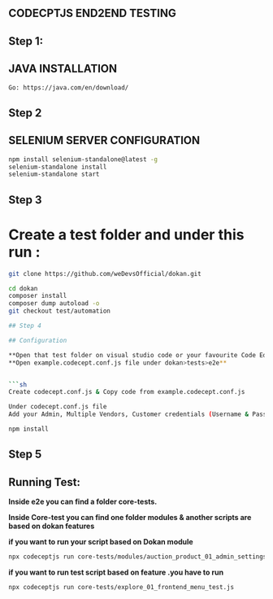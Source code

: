 ## CODECPTJS END2END TESTING

## Step 1:
## JAVA INSTALLATION
```sh
Go: https://java.com/en/download/
```
## Step 2
## SELENIUM SERVER CONFIGURATION
```sh
npm install selenium-standalone@latest -g
selenium-standalone install
selenium-standalone start
```

## Step 3

# Create a test folder and under this run :
```sh
git clone https://github.com/weDevsOfficial/dokan.git

cd dokan
composer install
composer dump autoload -o
git checkout test/automation

## Step 4

## Configuration

**Open that test folder on visual studio code or your favourite Code Editor!**
**Open example.codecept.conf.js file under dokan>tests>e2e**


```sh
Create codecept.conf.js & Copy code from example.codecept.conf.js
```
```sh
Under codecept.conf.js file
Add your Admin, Multiple Vendors, Customer credentials (Username & Password).
```

```sh
npm install
```


## Step 5

## Running Test:

**Inside e2e you can find a folder core-tests.**

**Inside Core-test you can find one folder modules & another scripts are based on dokan features**

**if you want to run your script based on Dokan module**
```sh
npx codeceptjs run core-tests/modules/auction_product_01_admin_settings_test.js
  ```
 
**if you want to run test script based on feature .you have to run**
```sh
npx codeceptjs run core-tests/explore_01_frontend_menu_test.js
  ```
